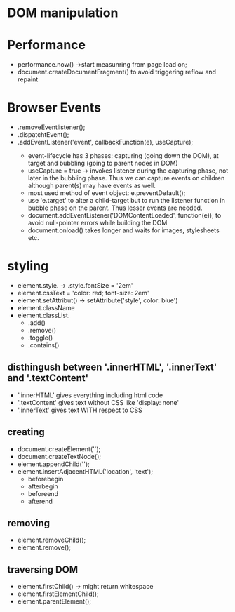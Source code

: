 # DOM manipulation

# Performance
+ performance.now() ->start measunring from page load on; 
+ document.createDocumentFragment() to avoid triggering reflow and repaint

# Browser Events
+ .removeEventlistener();
+ .dispatchtEvent();
+ <event-target>.addEventListener('event', callbackFunction(e), useCapture);
    - event-lifecycle has 3 phases: capturing (going down the DOM), at target and bubbling (going to parent nodes in DOM) 
    - useCapture = true -> invokes listener during the capturing phase, not later in the bubbling phase. Thus we can capture events on children although parent(s) may have events as well.
    - most used method of event object: e.preventDefault();
    - use 'e.target' to alter a child-target but to run the listener function in bubble phase on the parent. Thus lesser events are needed.
    - document.addEventListener('DOMContentLoaded', function(e)); to avoid null-pointer errors while building the DOM
    - document.onload() takes longer and waits for images, stylesheets etc. 


# styling
+ element.style.<prop> -> .style.fontSize = '2em'
+ element.cssText = 'color: red; font-size: 2em'
+ element.setAttribut() -> setAttribute('style', color: blue')
+ element.className
+ element.classList.
    - .add()
    - .remove()
    - .toggle()
    - .contains()

## disthingush between '.innerHTML', '.innerText' and '.textContent'
+ '.innerHTML' gives everything including html code
+ '.textContent' gives text without CSS like 'display: none'
+ '.innerText' gives text WITH respect to CSS

## creating
+ document.createElement('');
+ document.createTextNode();
+ element.appendChild('');
+ element.insertAdjacentHTML('location', 'text');
    - beforebegin
    - afterbegin
    - beforeend
    - afterend

## removing
+ element.removeChild();
+ element.remove();


## traversing DOM
+ element.firstChild() -> might return whitespace
+ element.firstElementChild();
+ element.parentElement();

